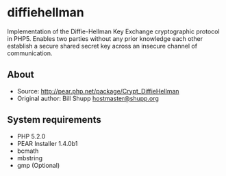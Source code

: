 diffiehellman
=============
Implementation of the Diffie-Hellman Key Exchange cryptographic protocol in PHP5. Enables two parties without any prior knowledge each other establish a secure shared secret key across an insecure channel of communication.

About
-----

* Source: http://pear.php.net/package/Crypt_DiffieHellman
* Original author: Bill Shupp <hostmaster@shupp.org>


System requirements
-------------------

* PHP 5.2.0
* PEAR Installer 1.4.0b1
* bcmath
* mbstring
* gmp (Optional)